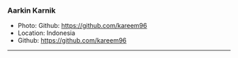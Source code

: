### Aarkin Karnik
- Photo: Github: https://github.com/kareem96
- Location: Indonesia
- Github: https://github.com/kareem96
***
